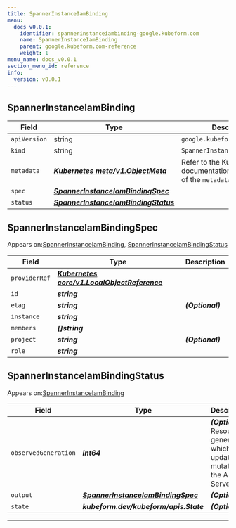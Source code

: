 ```yaml
---
title: SpannerInstanceIamBinding
menu:
  docs_v0.0.1:
    identifier: spannerinstanceiambinding-google.kubeform.com
    name: SpannerInstanceIamBinding
    parent: google.kubeform.com-reference
    weight: 1
menu_name: docs_v0.0.1
section_menu_id: reference
info:
  version: v0.0.1
---
```


## SpannerInstanceIamBinding
| Field | Type | Description |
| ------ | ----- | ----------- |
| `apiVersion` | string | `google.kubeform.com/v1alpha1` |
|    `kind` | string | `SpannerInstanceIamBinding` |
| `metadata` | ***[Kubernetes meta/v1.ObjectMeta](https://kubernetes.io/docs/reference/generated/kubernetes-api/v1.13/#objectmeta-v1-meta)***|Refer to the Kubernetes API documentation for the fields of the `metadata` field.|
| `spec` | ***[SpannerInstanceIamBindingSpec](#spannerinstanceiambindingspec)***||
| `status` | ***[SpannerInstanceIamBindingStatus](#spannerinstanceiambindingstatus)***||
## SpannerInstanceIamBindingSpec

Appears on:[SpannerInstanceIamBinding](#spannerinstanceiambinding), [SpannerInstanceIamBindingStatus](#spannerinstanceiambindingstatus)

| Field | Type | Description |
| ------ | ----- | ----------- |
| `providerRef` | ***[Kubernetes core/v1.LocalObjectReference](https://kubernetes.io/docs/reference/generated/kubernetes-api/v1.13/#localobjectreference-v1-core)***||
| `id` | ***string***||
| `etag` | ***string***| ***(Optional)*** |
| `instance` | ***string***||
| `members` | ***[]string***||
| `project` | ***string***| ***(Optional)*** |
| `role` | ***string***||
## SpannerInstanceIamBindingStatus

Appears on:[SpannerInstanceIamBinding](#spannerinstanceiambinding)

| Field | Type | Description |
| ------ | ----- | ----------- |
| `observedGeneration` | ***int64***| ***(Optional)*** Resource generation, which is updated on mutation by the API Server.|
| `output` | ***[SpannerInstanceIamBindingSpec](#spannerinstanceiambindingspec)***| ***(Optional)*** |
| `state` | ***kubeform.dev/kubeform/apis.State***| ***(Optional)*** |
---
